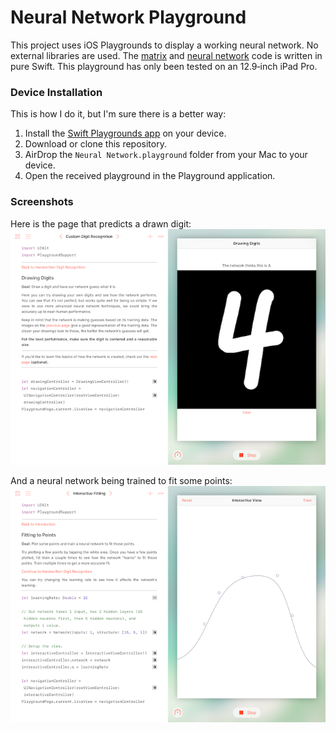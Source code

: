 # Neural Network Playground

This project uses iOS Playgrounds to display a working neural network. No external libraries are used. The [matrix](https://github.com/hetelek/Neural-Network-Playground/blob/master/Neural%20Network.playground/Sources/Matrix.swift) and [neural network](https://github.com/hetelek/Neural-Network-Playground/blob/master/Neural%20Network.playground/Sources/Network.swift) code is written in pure Swift. This playground has only been tested on an 12.9‑inch iPad Pro.


### Device Installation
This is how I do it, but I'm sure there is a better way:
1. Install the [Swift Playgrounds app](https://itunes.apple.com/us/app/swift-playgrounds/id908519492?mt=8) on your device.
2. Download or clone this repository.
3. AirDrop the `Neural Network.playground` folder from your Mac to your device.
4. Open the received playground in the Playground application.


### Screenshots
Here is the page that predicts a drawn digit:
![Custom Digit](images/custom.png?raw=true "Custom Digit")

And a neural network being trained to fit some points:
![Fitting](images/fitting.png?raw=true "Fitting")
